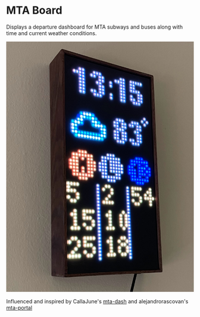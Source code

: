 # MTA Board

Displays a departure dashboard for MTA subways and buses along with time and current weather conditions.

<img src="IMG_7552.jpg">

Influenced and inspired by CallaJune's [mta-dash](https://github.com/CallaJune/mta-dash/) and alejandrorascovan's [mta-portal](https://github.com/alehandrorascovan/mta-portal/) 

